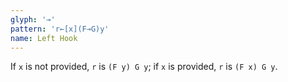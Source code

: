 ```yaml
---
glyph: '⊸'
pattern: 'r←[x](F⊸G)y'
name: Left Hook
---
```


If `x` is not provided, `r` is `(F y) G y`; if `x` is provided, `r` is `(F x) G y`.